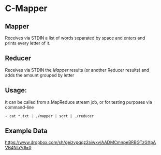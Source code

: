 # C-Mapper

## Mapper
Receives via STDIN a list of words separated by space and enters and prints every letter of it.

## Reducer
Receives via STDIN the *Mapper* results (or another Reducer results) and adds the amount grouped by letter

## Usage:	
It can be called from a MapReduce stream job, or for testing purposes via command-line

	- cat *.txt | ./mapper | sort | ./reducer

## Example Data

https://www.dropbox.com/sh/geizvpqqz2aiwxv/AADMCmnpeBRBGTzGXpAVB4Nla?dl=0
